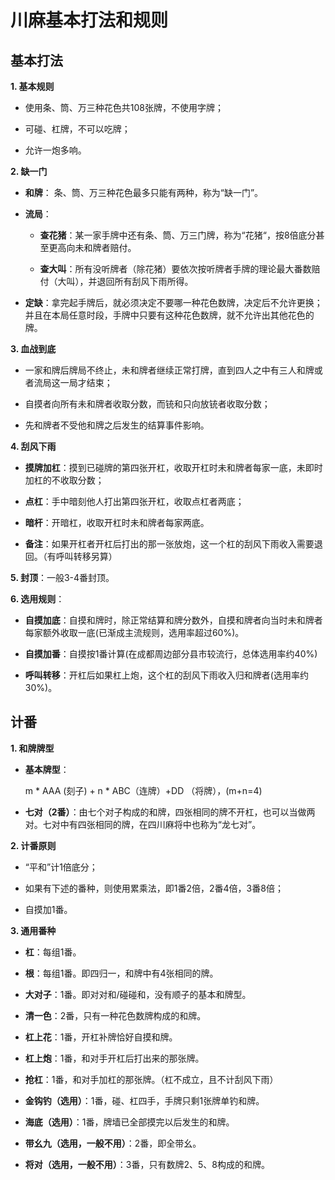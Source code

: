 # 川麻基本打法和规则

## 基本打法

**1. 基本规则**

- 使用条、筒、万三种花色共108张牌，不使用字牌；

- 可碰、杠牌，不可以吃牌；

- 允许一炮多响。

**2. 缺一门**

- **和牌**： 条、筒、万三种花色最多只能有两种，称为“缺一门”。

- **流局**：

    - **查花猪**：某一家手牌中还有条、筒、万三门牌，称为“花猪“，按8倍底分甚至更高向未和牌者赔付。

    - **查大叫**：所有没听牌者（除花猪）要依次按听牌者手牌的理论最大番数赔付（大叫），并退回所有刮风下雨所得。

- **定缺**：拿完起手牌后，就必须决定不要哪一种花色数牌，决定后不允许更换；并且在本局任意时段，手牌中只要有这种花色数牌，就不允许出其他花色的牌。

**3. 血战到底**

- 一家和牌后牌局不终止，未和牌者继续正常打牌，直到四人之中有三人和牌或者流局这一局才结束；

- 自摸者向所有未和牌者收取分数，而铳和只向放铳者收取分数；

- 先和牌者不受他和牌之后发生的结算事件影响。

**4. 刮风下雨**

- **摸牌加杠**：摸到已碰牌的第四张开杠，收取开杠时未和牌者每家一底，未即时加杠的不收取分数；

- **点杠**：手中暗刻他人打出第四张开杠，收取点杠者两底；

- **暗杆**：开暗杠，收取开杠时未和牌者每家两底。

- **备注**：如果开杠者开杠后打出的那一张放炮，这一个杠的刮风下雨收入需要退回。（有呼叫转移另算）

**5. 封顶**：一般3-4番封顶。

**6. 选用规则**：

- **自摸加底**：自摸和牌时，除正常结算和牌分数外，自摸和牌者向当时未和牌者每家额外收取一底(已渐成主流规则，选用率超过60%)。

- **自摸加番**：自摸按1番计算(在成都周边部分县市较流行，总体选用率约40%)

- **呼叫转移**：开杠后如果杠上炮，这个杠的刮风下雨收入归和牌者(选用率约30%)。 


## 计番

**1. 和牌牌型**

- **基本牌型**：

   m * AAA (刻子) + n * ABC（连牌）+DD （将牌），(m+n=4)

- **七对（2番）**：由七个对子构成的和牌，四张相同的牌不开杠，也可以当做两对。七对中有四张相同的牌，在四川麻将中也称为“龙七对”。

**2. 计番原则**

- “平和”计1倍底分；

- 如果有下述的番种，则使用累乘法，即1番2倍，2番4倍，3番8倍；

- 自摸加1番。

**3. 通用番种**

- **杠**：每组1番。

- **根**：每组1番。即四归一，和牌中有4张相同的牌。 

- **大对子**：1番。即对对和/碰碰和，没有顺子的基本和牌型。

- **清一色**：2番，只有一种花色数牌构成的和牌。

- **杠上花**：1番，开杠补牌恰好自摸和牌。

- **杠上炮**：1番，和对手开杠后打出来的那张牌。

- **抢杠**：1番，和对手加杠的那张牌。（杠不成立，且不计刮风下雨）

- **金钩钓（选用）**：1番，碰、杠四手，手牌只剩1张牌单钓和牌。

- **海底（选用）**：1番，牌墙已全部摸完以后发生的和牌。

- **带幺九（选用，一般不用）**：2番，即全带幺。

- **将对（选用，一般不用）**：3番，只有数牌2、5、8构成的和牌。
